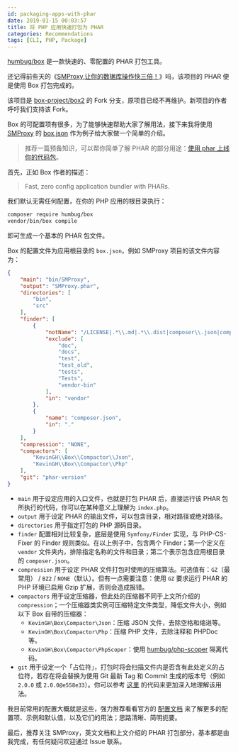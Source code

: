 ```yaml
---
id: packaging-apps-with-phar
date: 2019-01-15 00:03:57
title: 将 PHP 应用快速打包为 PHAR
categories: Recommendations
tags: [CLI, PHP, Package]
---
```


[humbug/box](https://github.com/humbug/box) 是一款快速的、零配置的 PHAR 打包工具。

还记得前些天的《[SMProxy,让你的数据库操作快三倍！](https://laravel-china.org/articles/19742)》吗，该项目的 PHAR 便是使用 Box 打包完成的。

<!--more-->

该项目是 [box-project/box2](https://github.com/box-project/box2) 的 Fork 分支，原项目已经不再维护。新项目的作者呼吁我们支持该 Fork。

Box 的可配置项有很多，为了能够快速帮助大家了解用法，接下来我将使用 [SMProxy](https://github.com/louislivi/SMProxy) 的 [box.json](https://github.com/louislivi/SMProxy/blob/master/box.json) 作为例子给大家做一个简单的介绍。

> 推荐一篇预备知识，可以帮你简单了解 PHAR 的部分用途：[使用 phar 上线你的代码包](https://segmentfault.com/a/1190000002166235)。

首先，正如 Box 作者的描述：

> Fast, zero config application bundler with PHARs.

我们默认无需任何配置，在你的 PHP 应用的根目录执行：

```bash
composer require humbug/box
vendor/bin/box compile
```

即可生成一个基本的 PHAR 包文件。

Box 的配置文件为应用根目录的 `box.json`，例如 SMProxy 项目的该文件内容为：

```json
{
    "main": "bin/SMProxy",
    "output": "SMProxy.phar",
    "directories": [
        "bin",
        "src"
    ],
    "finder": [
        {
            "notName": "/LICENSE|.*\\.md|.*\\.dist|composer\\.json|composer\\.lock/",
            "exclude": [
                "doc",
                "docs",
                "test",
                "test_old",
                "tests",
                "Tests",
                "vendor-bin"
            ],
            "in": "vendor"
        },
        {
            "name": "composer.json",
            "in": "."
        }
    ],
    "compression": "NONE",
    "compactors": [
        "KevinGH\\Box\\Compactor\\Json",
        "KevinGH\\Box\\Compactor\\Php"
    ],
    "git": "phar-version"
}
```

- `main` 用于设定应用的入口文件，也就是打包 PHAR 后，直接运行该 PHAR 包所执行的代码，你可以在某种意义上理解为 `index.php`。
- `output` 用于设定 PHAR 的输出文件，可以包含目录，相对路径或绝对路径。
- `directories` 用于指定打包的 PHP 源码目录。
- `finder` 配置相对比较复杂，底层是使用 `Symfony/Finder` 实现，与 PHP-CS-Fixer 的 Finder 规则类似。在以上例子中，包含两个 Finder；第一个定义在 `vendor` 文件夹内，排除指定名称的文件和目录；第二个表示包含应用根目录的 `composer.json`。
- `compression` 用于设定 PHAR 文件打包时使用的压缩算法。可选值有：`GZ`（最常用） / `BZ2` / `NONE`（默认）。但有一点需要注意：使用 `GZ` 要求运行 PHAR 的 PHP 环境已启用 Gzip 扩展，否则会造成报错。
- `compactors` 用于设定压缩器，但此处的压缩器不同于上文所介绍的 `compression`；一个压缩器类实例可压缩特定文件类型，降低文件大小，例如以下 Box 自带的压缩器：
  - `KevinGH\Box\Compactor\Json`：压缩 JSON 文件，去除空格和缩进等。
  - `KevinGH\Box\Compactor\Php`：压缩 PHP 文件，去除注释和 PHPDoc 等。
  - `KevinGH\Box\Compactor\PhpScoper`：使用 [humbug/php-scoper](https://github.com/humbug/php-scoper) 隔离代码。
- `git` 用于设定一个「占位符」，打包时将会扫描文件内是否含有此处定义的占位符，若存在将会替换为使用 Git 最新 Tag 和 Commit 生成的版本号（例如 `2.0.0` 或 `2.0.0@e558e33`）。你可以参考 [这里](https://github.com/louislivi/SMProxy/blob/246b8b04f0a32336a254442ce4a5b4cd8355d349/bin/bootstrap.php#L17) 的代码来更加深入地理解该用法。

我目前常用的配置大概就是这些，强力推荐看看官方的 [配置文档](https://github.com/humbug/box/blob/master/doc/configuration.md) 来了解更多的配置项、示例和默认值，以及它们的用法；思路清晰、简明扼要。

最后，推荐关注 SMProxy，英文文档和上文介绍的 PHAR 打包部分，基本都是由我完成，有任何疑问欢迎通过 Issue 联系。
